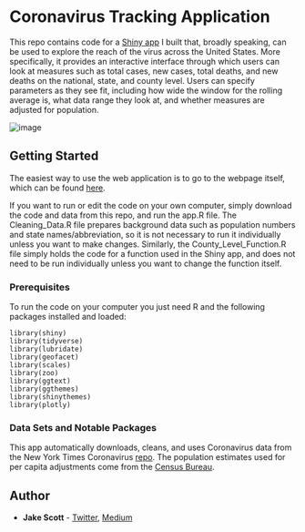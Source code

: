 # Coronavirus Tracking Application
This repo contains code for a [Shiny app](https://jake-scott.shinyapps.io/CoronaMap/) I built that, broadly speaking, can be used to explore the reach of the virus across the United States. More specifically, it provides an interactive interface through which users can look at measures such as total cases, new cases, total deaths, and new deaths on the national, state, and county level. Users can specify parameters as they see fit, including how wide the window for the rolling average is, what data range they look at, and whether measures are adjusted for population.  

![image](https://user-images.githubusercontent.com/56490913/88104223-2114ac00-cb70-11ea-8694-4186bffc14f3.png)


## Getting Started

The easiest way to use the web application is to go to the webpage itself, which can be found [here](https://jake-scott.shinyapps.io/CoronaMap/). 

If you want to run or edit the code on your own computer, simply download the code and data from this repo, and run the app.R file. The Cleaning_Data.R file prepares background data such as population numbers and state names/abbreviation, so it is not necessary to run it individually unless you want to make changes. Similarly, the County_Level_Function.R file simply holds the code for a function used in the Shiny app, and does not need to be run individually unless you want to change the function itself. 

### Prerequisites

To run the code on your computer you just need R and the following packages installed and loaded:

```
library(shiny)
library(tidyverse)
library(lubridate)
library(geofacet)
library(scales)
library(zoo)
library(ggtext) 
library(ggthemes)
library(shinythemes)
library(plotly)
```

### Data Sets and Notable Packages
This app automatically downloads, cleans, and uses Coronavirus data from the New York Times Coronavirus [repo](https://github.com/nytimes/covid-19-data). The population estimates used for per capita adjustments come from the [Census Bureau](https://www.census.gov/data/tables/time-series/demo/popest/2010s-counties-total.html). 

## Author

* **Jake Scott** - [Twitter](https://twitter.com/jakepscott2020), [Medium](https://medium.com/@jakepscott16)


